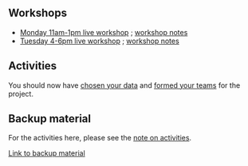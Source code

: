 ## Workshops

* [Monday 11am-1pm live
  workshop](https://bham-ac-uk.zoom.us/j/87205094905?pwd=SEluM05aU25RUU9BK2lBblZSaXBBUT09) ; [workshop
  notes](notes-for-monday-1-march)
* [Tuesday 4-6pm live
  workshop](https://bham-ac-uk.zoom.us/j/85224762831?pwd=Z2ZaZWlQSDBhTFNJTmdmZzBFMkowUT09) ; [workshop
  notes](notes-for-tuesday-2-march)

## Activities

You should now have [chosen your data](project-data) and [formed your teams](about-the-project) for the project.

## Backup material

For the activities here, please see the [note on
activities](note-on-activities).

[Link to backup material](data8x-week-three)

